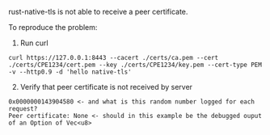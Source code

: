 rust-native-tls is not able to receive a peer certificate.

To reproduce the problem:

1. Run curl
```
curl https://127.0.0.1:8443 --cacert ./certs/ca.pem --cert ./certs/CPE1234/cert.pem --key ./certs/CPE1234/key.pem --cert-type PEM -v --http0.9 -d 'hello native-tls'
```
2. Verify that peer certificate is not received by server
```
0x0000000143904580 <- and what is this random number logged for each request?
Peer certificate: None <- should in this example be the debugged ouput of an Option of Vec<u8>
```